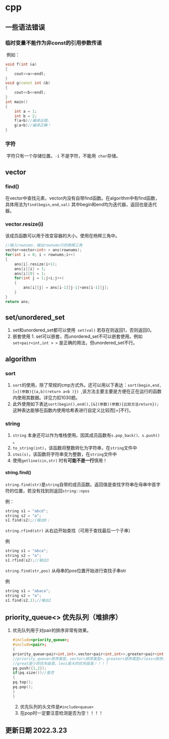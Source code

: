 # cpp

## 一些语法错误

### 临时变量不能作为非const的引用参数传递

​	例如：

```c++
void f(int &a)
{
    cout<<a<<endl;
}
void g(const int &b)
{
	cout<<b<<endl;
}
int main()
{
	int a = 1;
    int b = 2;
    f(a+b)//编译出错。
    g(a+b)//编译正确！
}
```

### 字符

​	字符只有一个存储位置。`-1` 不是字符，不能用` char`存储。

## vector

### find()

在vector中查找元素，vector内没有自带find函数。在algorithm中有find函数，具体用法为`find(begin,end,val)`  其中begin和end均为迭代器，返回也是迭代器。

### vector.resize(i)

该成员函数可以用于改变容器的大小。使用在杨辉三角中。

```c++
//输入rownums，输出rownums行的杨辉三角
vector<vector<int> > ans(rownums);
for(int i = 0; i < rownums;i++)
{
	ans[i].resize(i+1);
    ans[i][i] = 1;
    ans[i][0] = 1;
    for(int j = 1;j<i;j++)
    {
		ans[i][j] = ans[i-1][j-1]+ans[i-1][j];
    }
}
return ans;
```

## set/unordered_set

1. set和unordered_set都可以使用` set(val)` 若存在则返回1，否则返回0。
2. 嵌套使用
          1. set可以嵌套，而unordered_set不可以嵌套使用。例如`set<pair<int,int > >` 是正确的用法，但unordered_set不行。

## algorithm

### sort

1. `sort`的使用，除了常规的cmp方式外。还可以用以下表达：`sort(begin,end,[=](参数){(a,b)(return a<b )}) `,该方法主要主要是方便在正在运行的函数内使用其数据。详见力扣1030题。
2. 此外使用如下表达`sort(begin(),end(),[&](参数)(参数){比较方法return});` 这种表达能够在函数内使用哈希表进行自定义比较而[=]不行。

### string

1. `string` 本身还可以作为堆栈使用。因其成员函数有`s.pop_back()、s.push()` 。
1. `to_string(int)`，该函数将整数转化为字符串，在`string`文件中
1. `stoi(s)`，该函数将字符串变为整数，在`string`文件中
1. 使用`getline(cin,str)` 时有**可能不是一行**慎用！

#### string.find()

`string.find(str)`是`string`自带的成员函数。返回值是查找字符串在母串中首字符的位置，若没有找到则返回`string::npos`

例：

```c++
string s1 = "abcd";
string s2 = "a";
s1.find(s2);//输出0；
```

`string.rfind(str)`  从右边开始查找（可用于查找最后一个子串）

例

```c++
string s1 = "abca";
string s2 = "a";
s1.rfind(s2);//输出3
```

`string.find(str,pos)` 从母串的pos位置开始进行查找子串str

例

```c++
string s1 = "abaca";
string s2 = "a";
s1.find(s2,1);//输出2
```

 

## priority_queue<> 优先队列（堆排序）

1. 优先队列用于对pair的排序非常有效果。

   ``` c++
   #include<priority_queue>;
   #include<pair>;
   {
   priority_queue<pair<int,int>,vector<pair<int,int>>,greater<pair<int,int>>> pq; 
   //priority_queue<排序类型，vector<排序类型>，greater<排序类型>/less<排序类型>>；
   //great是小的优先级高，less是大的优先级高！！！！
   pq.push({1,2});
   if(pq.size())//查空
   {
   pq.top();
   pq.pop();
   }
   }
   ```
   
   2. 优先队列的头文件是`#include<queue>`
   3. 在pop时一定要注意检测是否为空！！！！

## 更新日期 2022.3.23

















##    

